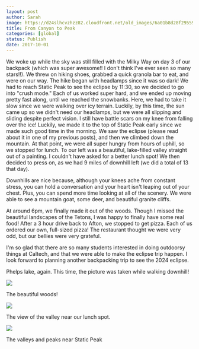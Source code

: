 ```yaml
---
layout: post
author: Sarah
image: https://d24slhcvzhzz82.cloudfront.net/old_images/6a01b8d28f2955970c01b8d2ac4da7970c-pi.jpg
title: From Canyon to Peak
categories: [global]
status: Publish
date: 2017-10-01
---
```


We woke up while the sky was still filled with the Milky Way on day 3 of our backpack (which was super awesome!! I don't think I've ever seen so many stars!!). We threw on hiking shoes, grabbed a quick granola bar to eat, and were on our way. The hike began with headlamps since it was so dark!
  We had to reach Static Peak to see the eclipse by 11:30, so we decided to go into "crush mode." Each of us worked super hard, and we ended up moving pretty fast along, until we reached the snowbanks. Here, we had to take it slow since we were walking over icy terrain. Luckily, by this time, the sun came up so we didn't need our headlamps, but we were all slipping and sliding despite perfect vision. I still have battle scars on my knee from falling over the ice!
  Luckily, we made it to the top of Static Peak early since we made such good time in the morning. We saw the eclipse (please read about it in one of my previous posts), and then we climbed down the mountain. At that point, we were all super hungry from hours of uphill, so we stopped for lunch. To our left was a beautiful, lake-filled valley straight out of a painting. I couldn't have asked for a better lunch spot! We then decided to press on, as we had 9 miles of downhill left (we did a total of 13 that day).

  Downhills are nice because, although your knees ache from constant stress, you can hold a conversation and your heart isn't leaping out of your chest. Plus, you can spend more time looking at all of the scenery. We were able to see a mountain goat, some deer, and beautiful granite cliffs.

  At around 6pm, we finally made it out of the woods. Though I missed the beautiful landscapes of the Tetons, I was happy to finally have some real food! After a 3 hour drive back to Afton, we stopped to get pizza. Each of us ordered our own, full-sized pizza! The restaurant thought we were very odd, but our bellies were very grateful.

  I'm so glad that there are so many students interested in doing outdoorsy things at Caltech, and that we were able to make the eclipse trip happen. I look forward to planning another backpacking trip to see the 2024 eclipse. 

Phelps lake, again. This time, the picture was taken while walking downhill!


![](https://d24slhcvzhzz82.cloudfront.net/old_images/6a01b8d28f2955970c01b7c921ee65970b-pi.jpg)

The beautiful woods!


![](https://d24slhcvzhzz82.cloudfront.net/old_images/6a01b8d28f2955970c01b8d2ac4f1c970c-pi.jpg)

The view of the valley near our lunch spot.


![](https://d24slhcvzhzz82.cloudfront.net/old_images/6a01b8d28f2955970c01bb09c51ff2970d-pi.jpg)

The valleys and peaks near Static Peak

